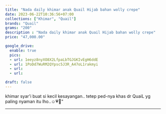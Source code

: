 ```yaml
---
title: "Nada daily khimar anak Quail Hijab bahan wolly crepe"
date: 2023-06-22T10:36:56+07:00
collections: ["Khimar", "Quail"]
brands: "Quail"
grams: "200"
description : "Nada daily khimar anak Quail Hijab bahan wolly crepe"
price: "47,000.00"

google_drive:
  enable: true
  pics:
  - url: 1eeyz8nyXO8X2LfpaLbTGJGKIvEgH6ddE
  - url: 1PoDd7WuRM2QYpsc5J3R_A47oL1rakmyi
  - url: 
  - url: 

draft: false
---
```


khimar syar'i buat si kecil kesayangan.. tetep ped-nya khas dr QuaiL yg paling nyaman itu lho..☺💗💖"

-----------      
  
